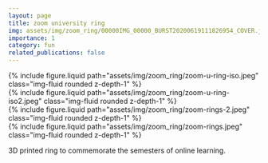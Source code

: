 ```yaml
---
layout: page
title: zoom university ring
img: assets/img/zoom_ring/00000IMG_00000_BURST20200619111826954_COVER.jpeg
importance: 1
category: fun
related_publications: false
---
```


<div class="row">
    <div class="col-sm mt-3 mt-md-0">
        {% include figure.liquid path="assets/img/zoom_ring/zoom-u-ring-iso.jpeg" class="img-fluid rounded z-depth-1" %}
    </div>
    <div class="col-sm mt-3 mt-md-0">
        {% include figure.liquid path="assets/img/zoom_ring/zoom-u-ring-iso2.jpeg" class="img-fluid rounded z-depth-1" %}
    </div>
</div>

<div class="row">
    <div class="col-sm mt-3 mt-md-0">
        {% include figure.liquid path="assets/img/zoom_ring/zoom-rings-2.jpeg" class="img-fluid rounded z-depth-1" %}
    </div>
    <div class="col-sm mt-3 mt-md-0">
        {% include figure.liquid path="assets/img/zoom_ring/zoom-rings.jpeg" class="img-fluid rounded z-depth-1" %}
    </div>
</div>

3D printed ring to commemorate the semesters of online learning. 